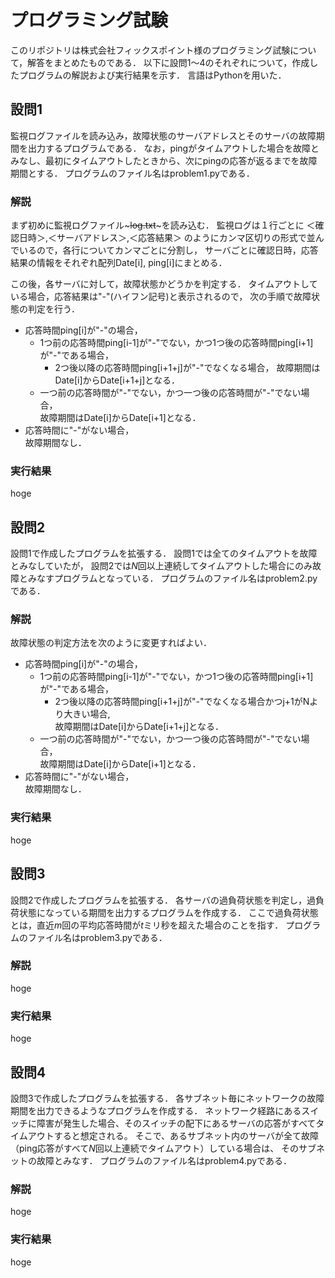 # プログラミング試験
このリポジトリは株式会社フィックスポイント様のプログラミング試験について，解答をまとめたものである．
以下に設問1〜4のそれぞれについて，作成したプログラムの解説および実行結果を示す．
言語はPythonを用いた．

## 設問1
監視ログファイルを読み込み，故障状態のサーバアドレスとそのサーバの故障期間を出力するプログラムである．
なお，pingがタイムアウトした場合を故障とみなし、最初にタイムアウトしたときから、次にpingの応答が返るまでを故障期間とする．
プログラムのファイル名はproblem1.pyである．

### 解説
まず初めに監視ログファイル~~~log.txt~~~を読み込む．
監視ログは１行ごとに
＜確認日時＞,＜サーバアドレス＞,＜応答結果＞
のようにカンマ区切りの形式で並んでいるので，各行についてカンマごとに分割し，
サーバごとに確認日時，応答結果の情報をそれぞれ配列Date[i], ping[i]にまとめる．

この後，各サーバに対して，故障状態かどうかを判定する．
タイムアウトしている場合，応答結果は"-"(ハイフン記号)と表示されるので，
次の手順で故障状態の判定を行う．
- 応答時間ping[i]が"-"の場合，
  - 1つ前の応答時間ping[i-1]が"-"でない，かつ1つ後の応答時間ping[i+1]が"-"である場合，
    - 2つ後以降の応答時間ping[i+1+j]が"-"でなくなる場合， 
    故障期間はDate[i]からDate[i+1+j]となる．
  - 一つ前の応答時間が"-"でない，かつ一つ後の応答時間が"-"でない場合，  
  故障期間はDate[i]からDate[i+1]となる．
- 応答時間に"-"がない場合，  
故障期間なし．

### 実行結果
hoge

## 設問2
設問1で作成したプログラムを拡張する．
設問1では全てのタイムアウトを故障とみなしていたが，
設問2では*N*回以上連続してタイムアウトした場合にのみ故障とみなすプログラムとなっている．
プログラムのファイル名はproblem2.pyである．

### 解説
故障状態の判定方法を次のように変更すればよい．
- 応答時間ping[i]が"-"の場合，
  - 1つ前の応答時間ping[i-1]が"-"でない，かつ1つ後の応答時間ping[i+1]が"-"である場合，
    - 2つ後以降の応答時間ping[i+1+j]が"-"でなくなる場合かつj+1がNより大きい場合,  
    故障期間はDate[i]からDate[i+1+j]となる．
  - 一つ前の応答時間が"-"でない，かつ一つ後の応答時間が"-"でない場合，  
  故障期間はDate[i]からDate[i+1]となる．
- 応答時間に"-"がない場合，  
故障期間なし．

### 実行結果
hoge

## 設問3
設問2で作成したプログラムを拡張する．
各サーバの過負荷状態を判定し，過負荷状態になっている期間を出力するプログラムを作成する．
ここで過負荷状態とは，直近*m*回の平均応答時間が*t*ミリ秒を超えた場合のことを指す．
プログラムのファイル名はproblem3.pyである．

### 解説
hoge

### 実行結果
hoge

## 設問4
設問3で作成したプログラムを拡張する．
各サブネット毎にネットワークの故障期間を出力できるようなプログラムを作成する．
ネットワーク経路にあるスイッチに障害が発生した場合、そのスイッチの配下にあるサーバの応答がすべてタイムアウトすると想定される。
そこで、あるサブネット内のサーバが全て故障（ping応答がすべて*N*回以上連続でタイムアウト）している場合は、
そのサブネットの故障とみなす．
プログラムのファイル名はproblem4.pyである．

### 解説
hoge

### 実行結果
hoge
